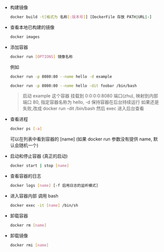 - 构建镜像

  ```bash
  docker build -t[格式为 名称[:版本号]] [DockerFile 存放 PATH|URL|-]
  ```

- 查看本地已构建的镜像

  ```bash
  docker images
  ```

- 添加容器

  ```bash
  docker run [OPTIONS] 镜像名称
  ```

  例如

  ```bash
  docker run -p 8080:80 --name hello -d example
  ```

  ```bash
  docker run -p 8080:80 --name hello -dit foobar /bin/bash
  ```

  > 启动 example 这个容器 挂载到 0:0:0:0:8080 端口(zhu), 映射到内部端口 80,
  > 指定容器名称为 hello, -d 保持容器在后台持续运行
  > 如果还是失败,改成 docker run -dit /bin/bash 然后 exec 进入后台查看

- 查看进程

  ```bash
  docker ps [-a]
  ```

  可以在列表中看到容器的 [name] (如果 docker run 参数没有提供 name, 默认会随机一个)

- 启动和停止容器 (真正的启动)

  ```bash
  docker start | stop [name]
  ```

- 查看容器的日志

  ```bash
  docker logs [name] [-f 启用日志的监听模式]
  ```

- 进入容器内部 调用 bash

  ```bash
  docker exec -it [name] /bin/sh
  ```

- 卸载容器

  ```bash
  docker rm [name]
  ```

- 卸载镜像
  ```bash
  docker rmi [name]
  ```
